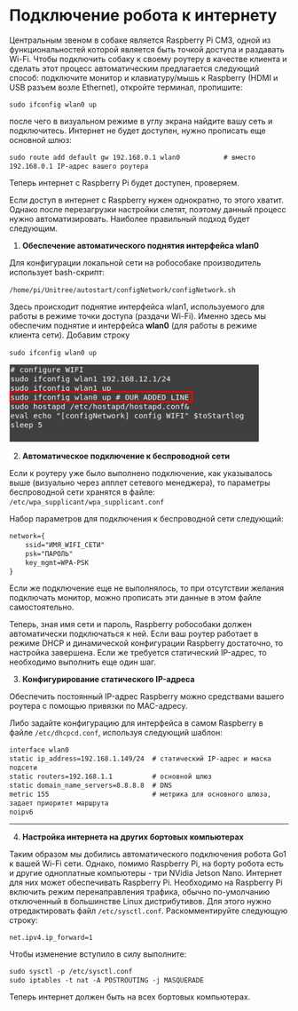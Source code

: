 # Подключение робота к интернету


Центральным звеном в собаке является Raspberry Pi CM3, одной из функциональностей которой является быть точкой доступа и раздавать Wi-Fi. Чтобы подключить собаку к своему роутеру в качестве клиента и сделать этот процесс автоматическим предлагается следующий способ: подключите монитор и клавиатуру/мышь к Raspberry (HDMI и USB разъем возле Ethernet), откройте терминал, пропишите: 
```
sudo ifconfig wlan0 up
```
после чего в визуальном режиме в углу экрана найдите вашу сеть и подключитесь. Интернет не будет доступен, нужно прописать еще основной шлюз:
```
sudo route add default gw 192.168.0.1 wlan0           # вместо 192.168.0.1 IP-адрес вашего роутера
```

Теперь интернет с Raspberry Pi будет доступен, проверяем.

Если доступ в интернет с Raspberry нужен однократно, то этого хватит. Однако после перезагрузки настройки слетят, поэтому данный процесс нужно автоматизировать. Наиболее правильный подход будет следующим.

1) **Обеспечение автоматического поднятия интерфейса wlan0**

Для конфигурации локальной сети на робособаке производитель использует bash-скрипт:

`/home/pi/Unitree/autostart/configNetwork/configNetwork.sh`

Здесь происходит поднятие интерфейса wlan1, используемого для работы в режиме точки доступа (раздачи Wi-Fi). Именно здесь мы обеспечим поднятие и интерфейса **wlan0** (для работы в режиме клиента сети). Добавим строку

`sudo ifconfig wlan0 up`


<img src="/assets/images/go1_configNetwork.png" width="450px"/>



2) **Автоматическое подключение к беспроводной сети**

Если к роутеру уже было выполнено подключение, как указывалось выше (визуально через апплет сетевого менеджера), то параметры беспроводной сети хранятся в файле:
`/etc/wpa_supplicant/wpa_supplicant.conf`

Набор параметров для подключения к беспроводной сети следующий:

```
network={
	ssid="ИМЯ_WIFI_СЕТИ"
	psk="ПАРОЛЬ"
	key_mgmt=WPA-PSK
}
```
Если же подключение еще не выполнялось, то при отсутствии желания подключать монитор, можно прописать эти данные в этом файле самостоятельно. 

Теперь, зная имя сети и пароль, Raspberry робособаки должен автоматически подключаться к ней. Если ваш роутер работает в режиме DHCP и динамической конфигурации Raspberry достаточно, то настройка завершена. Если же требуется статический IP-адрес, то необходимо выполнить еще один шаг.

3) **Конфигурирование статического IP-адреса**

Обеспечить постоянный IP-адрес Raspberry можно средствами вашего роутера с помощью привязки по MAC-адресу.

Либо задайте конфигурацию для интерфейса в самом Raspberry в файле `/etc/dhcpcd.conf`, используя следующий шаблон:

```
interface wlan0
static ip_address=192.168.1.149/24  # статический IP-адрес и маска подсети
static routers=192.168.1.1          # основной шлюз
static domain_name_servers=8.8.8.8  # DNS
metric 155                          # метрика для основного шлюза, задает приоритет маршрута
noipv6
```


<hr>

4) **Настройка интернета на других бортовых компьютерах**

Таким образом мы добились автоматического подключения робота Go1 к вашей Wi-Fi сети. Однако, помимо Raspberry Pi, на борту робота есть и другие одноплатные компьютеры - три NVidia Jetson Nano. Интернет для них может обеспечивать Raspberry Pi. Необходимо на Raspberry Pi включить режим перенаправления трафика, обычно по-умолчанию отключенный в большинстве Linux дистрибутивов. Для этого нужно отредактировать файл `/etc/sysctl.conf`. Раскомментируйте следующую строку:

```
net.ipv4.ip_forward=1
```

Чтобы изменение вступило в силу выполните:

```
sudo sysctl -p /etc/sysctl.conf
sudo iptables -t nat -A POSTROUTING -j MASQUERADE
```


Теперь интернет должен быть на всех бортовых компьютерах.


